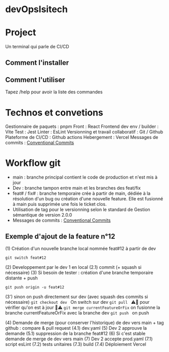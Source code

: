 # devOpsIsitech

# Project
Un terminal qui parle de CI/CD

## Comment l'installer


## Comment l'utiliser
Tapez /help pour avoir la liste des commandes


# Technos et convetions
Gestionnaire de paquets : pnpm
Front : React
Frontend dev env / builder : Vite
Test : Jest
Linter : EsLint
Versionning et travail collaboratif : Git / Github
Plateforme de CI/CD : Github actions
Hebergement : Vercel 
Messages de commits : [Conventional Commits](https://www.conventionalcommits.org/en/v1.0.0/)

# Workflow git
- main : branche principal contient le code de production et n'est mis à jour 
- Dev : branche tampon entre main et les branches des feat/fix
- feat# / fix# : branche temporaire crée à partir de main, dédiée à la résolution d'un bug ou création d'une nouvelle feature. Elle est fusionné à main puis supprimée une fois le ticket clos.
- Utilisation de tag pour le versionning selon le standard de Gestion sémantique de version 2.0.0
- Messages de commits : [Conventional Commits](https://www.conventionalcommits.org/en/v1.0.0/)

## Exemple d'ajout de la feature n°12
(1) Création d'un nouvelle branche local nommée feat#12 à partir de dev
```
git switch feat#12
```
(2) Developpement par le dev 1 en local
(2.1) commit (+ squash si nécessaire)
(3) Si besoin de tester : création d'une branche temporaire distante + push
```
git push origin -u feat#12
```
(3') sinon on push directement sur dev (avec squash des commits si nécessaire)
```git checkout dev ``` On switch sur dev
```git pull ``` ⚠️🔺 pour vérifier qu'on est à jour 🔺⚠️
```git merge currentFeatureOrFix``` on fusionne la branche currentFeatureOrFix avec la branche dev
```git push ``` on push

(4) Demande de merge (pour conserver l'historique) de dev vers main + tag
github : compare & pull request
    (4.1) dev.yaml
(5) Dev 2 approuve la demande
    (5.1) suppression de la branche feat#12
(6) Si c'est stable demande de merge de dev vers main
(7) Dev 2 accepte
    prod.yaml
    (7.1) script esLint
    (7.2) tests unitaires
    (7.3) build
    (7.4) Déploiement Vercel
